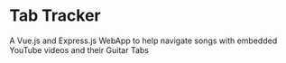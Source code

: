# Tab Tracker
A Vue.js and Express.js WebApp to help navigate songs with embedded YouTube videos and their Guitar Tabs
